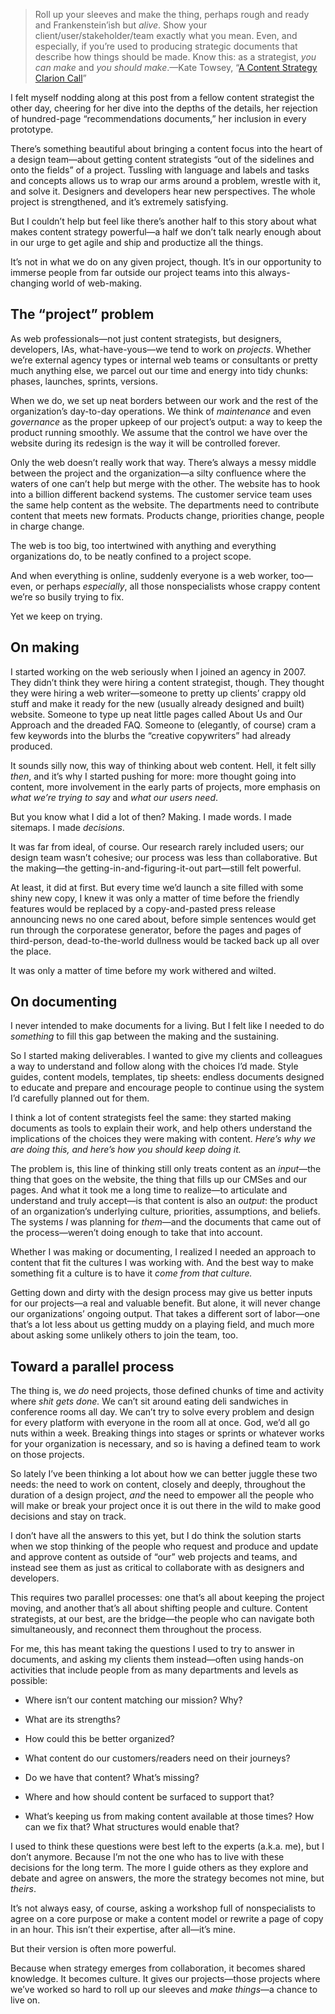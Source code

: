 

> Roll up your sleeves and make the thing, perhaps rough and ready and Frankenstein’ish
> but *alive*. Show your client/user/stakeholder/team exactly what you mean. Even, and especially, if you’re
> used to producing strategic documents that describe how things should be made. Know this: as a strategist,
> *you can make* and *you should make*.—Kate Towsey, “[A Content Strategy Clarion
> Call](http://www.katetowsey.co.uk/a-content-strategy-clarion-call/)”

I felt myself nodding along at this post from a fellow content strategist the other day, cheering for her dive
into the depths of the details, her rejection of hundred-page “recommendations documents,” her inclusion
in every prototype.

There’s something beautiful about bringing a content focus into the heart of a design team—about getting
content strategists “out of the sidelines and onto the fields” of a project. Tussling with language and
labels and tasks and concepts allows us to wrap our arms around a problem, wrestle with it, and solve it.
Designers and developers hear new perspectives. The whole project is strengthened, and it’s extremely
satisfying.

But I couldn’t help but feel like there’s another half to this story about what makes content strategy
powerful—a half we don’t talk nearly enough about in our urge to get agile and ship and productize all the
things.

It’s not in what we do on any given project, though. It’s in our opportunity to immerse people from far
outside our project teams into this always-changing world of web-making.

## The “project” problem

As web professionals—not just content strategists, but designers, developers, IAs, what-have-yous—we tend
to work on *projects*. Whether we’re external agency types or internal web teams or consultants or pretty
much anything else, we parcel out our time and energy into tidy chunks: phases, launches, sprints,
versions.

When we do, we set up neat borders between our work and the rest of the organization’s day-to-day
operations. We think of *maintenance* and even *governance* as the proper upkeep of our project’s output: a
way to keep the product running smoothly. We assume that the control we have over the website during its
redesign is the way it will be controlled forever.

Only the web doesn’t really work that way. There’s always a messy middle between the project and the
organization—a silty confluence where the waters of one can’t help but merge with the other. The website
has to hook into a billion different backend systems. The customer service team uses the same help content as
the website. The departments need to contribute content that meets new formats. Products change, priorities
change, people in charge change.

The web is too big, too intertwined with anything and everything organizations do, to be neatly confined to a
project scope.

And when everything is online, suddenly everyone is a web worker, too—even, or perhaps *especially*, all
those nonspecialists whose crappy content we’re so busily trying to fix.

Yet we keep on trying.

## On making

I started working on the web seriously when I joined an agency in 2007. They didn’t think they were hiring a
content strategist, though. They thought they were hiring a web writer—someone to pretty up clients’
crappy old stuff and make it ready for the new (usually already designed and built) website. Someone to type
up neat little pages called About Us and Our Approach and the dreaded FAQ. Someone to (elegantly, of course)
cram a few keywords into the blurbs the “creative copywriters” had already produced.

It sounds silly now, this way of thinking about web content. Hell, it felt silly *then*, and it’s why I
started pushing for more: more thought going into content, more involvement in the early parts of projects,
more emphasis on *what we’re trying to say* and *what our users need*.

But you know what I did a lot of then? Making. I made words. I made sitemaps. I made *decisions*.

It was far from ideal, of course. Our research rarely included users; our design team wasn’t cohesive; our
process was less than collaborative. But the making—the getting-in-and-figuring-it-out part—still felt
powerful.

At least, it did at first. But every time we’d launch a site filled with some shiny new copy, I knew it was
only a matter of time before the friendly features would be replaced by a copy-and-pasted press release
announcing news no one cared about, before simple sentences would get run through the corporatese generator,
before the pages and pages of third-person, dead-to-the-world dullness would be tacked back up all over the
place.

It was only a matter of time before my work withered and wilted.

## On documenting

I never intended to make documents for a living. But I felt like I needed to do *something* to fill this gap
between the making and the sustaining.

So I started making deliverables. I wanted to give my clients and colleagues a way to understand and follow
along with the choices I’d made. Style guides, content models, templates, tip sheets: endless documents
designed to educate and prepare and encourage people to continue using the system I’d carefully planned out
for them.

I think a lot of content strategists feel the same: they started making documents as tools to explain their
work, and help others understand the implications of the choices they were making with content. *Here’s why
we are doing this, and here’s how you should keep doing it.*

The problem is, this line of thinking still only treats content as an *input*—the thing that goes on the
website, the thing that fills up our CMSes and our pages. And what it took me a long time to realize—to
articulate and understand and truly accept—is that content is also an *output*: the product of an
organization’s underlying culture, priorities, assumptions, and beliefs. The systems *I* was planning for
*them*—and the documents that came out of the process—weren’t doing enough to take that into
account.

Whether I was making or documenting, I realized I needed an approach to content that fit the cultures I was
working with. And the best way to make something fit a culture is to have it *come from that culture.*

Getting down and dirty with the design process may give us better inputs for our projects—a real and
valuable benefit. But alone, it will never change our organizations’ ongoing output. That takes a different
sort of labor—one that’s a lot less about us getting muddy on a playing field, and much more about asking
some unlikely others to join the team, too.

## Toward a parallel process

The thing is, we *do* need projects, those defined chunks of time and activity where *shit gets done.* We
can’t sit around eating deli sandwiches in conference rooms all day. We can’t try to solve every problem
and design for every platform with everyone in the room all at once. God, we’d all go nuts within a week.
Breaking things into stages or sprints or whatever works for your organization is necessary, and so is having
a defined team to work on those projects.

So lately I’ve been thinking a lot about how we can better juggle these two needs: the need to work on
content, closely and deeply, throughout the duration of a design project, *and* the need to empower all the
people who will make or break your project once it is out there in the wild to make good decisions and stay on
track.

I don’t have all the answers to this yet, but I do think the solution starts when we stop thinking of the
people who request and produce and update and approve content as outside of “our” web projects and teams,
and instead see them as just as critical to collaborate with as designers and developers.

This requires two parallel processes: one that’s all about keeping the project moving, and another that’s
all about shifting people and culture. Content strategists, at our best, are the bridge—the people who can
navigate both simultaneously, and reconnect them throughout the process.

For me, this has meant taking the questions I used to try to answer in documents, and asking my clients them
instead—often using hands-on activities that include people from as many departments and levels as possible:

 *  Where isn’t our content matching our mission? Why?

 *  What are its strengths?

 *  How could this be better organized?

 *  What content do our customers/readers need on their journeys?

 *  Do we have that content? What’s missing?

 *  Where and how should content be surfaced to support that?

 *  What’s keeping us from making content available at those times? How can we fix that? What structures
would enable that?

I used to think these questions were best left to the experts (a.k.a. me), but I don’t anymore. Because
I’m not the one who has to live with these decisions for the long term. The more I guide others as they
explore and debate and agree on answers, the more the strategy becomes not mine, but *theirs*.

It’s not always easy, of course, asking a workshop full of nonspecialists to agree on a core purpose or make
a content model or rewrite a page of copy in an hour. This isn’t their expertise, after all—it’s
mine.

But their version is often more powerful.

Because when strategy emerges from collaboration, it becomes shared knowledge. It becomes culture. It gives
our projects—those projects where we’ve worked so hard to roll up our sleeves and *make things*—a chance
to live on.
